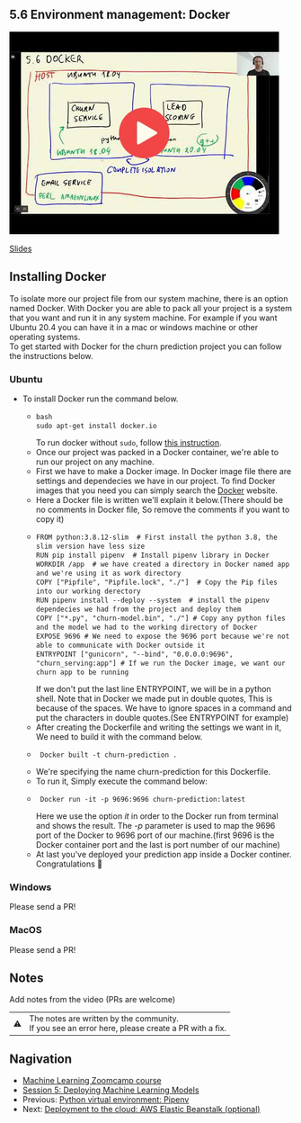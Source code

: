 ## 5.6 Environment management: Docker

<a href="https://www.youtube.com/watch?v=wAtyYZ6zvAs"><img src="images/thumbnail-5-06.jpg"></a>

[Slides](https://www.slideshare.net/AlexeyGrigorev/ml-zoomcamp-5-model-deployment)


## Installing Docker
To isolate more our project file from our system machine, there is an option named Docker. With Docker you are able to pack all your project is a system that you want and run it in any system machine. For example if you want Ubuntu 20.4 you can have it in a mac or windows machine or other operating systems. <br>
To get started with Docker for the churn prediction project you can follow the instructions below.

### Ubuntu 
- To install Docker run the command below.

  - ```
    bash
    sudo apt-get install docker.io
     ```
     To run docker without `sudo`, follow [this instruction](https://docs.docker.com/engine/install/linux-postinstall/).
  - Once our project was packed in a Docker container, we're able to run our project on any machine.
  - First we have to make a Docker image. In Docker image file there are settings and dependecies we have in our project. To find Docker images that you need you can simply search the [Docker](https://hub.docker.com/search?type=image) website.
  - Here a Docker file is written we'll explain it below.(There should be no comments in Docker file, So remove the comments if you want to copy it)
  - ```
    FROM python:3.8.12-slim  # First install the python 3.8, the slim version have less size
    RUN pip install pipenv  # Install pipenv library in Docker 
    WORKDIR /app  # we have created a directory in Docker named app and we're using it as work directory 
    COPY ["Pipfile", "Pipfile.lock", "./"]  # Copy the Pip files into our working derectory 
    RUN pipenv install --deploy --system  # install the pipenv dependecies we had from the project and deploy them 
    COPY ["*.py", "churn-model.bin", "./"] # Copy any python files and the model we had to the working directory of Docker 
    EXPOSE 9696 # We need to expose the 9696 port because we're not able to communicate with Docker outside it
    ENTRYPOINT ["gunicorn", "--bind", "0.0.0.0:9696", "churn_serving:app"] # If we run the Docker image, we want our churn app to be running
    ```
     If we don't put the last line ENTRYPOINT, we will be in a python shell. Note that in Docker we made put in double quotes, This is because of the spaces. We have to ignore   spaces in a command and put the characters in double quotes.(See ENTRYPOINT for example)
   - After creating the Dockerfile and writing the settings we want in it, We need to build it with the command below.
   - ```
      Docker built -t churn-prediction .
     ```
   - We're specifying the name churn-prediction for this Dockerfile.
   - To run it, Simply execute the command below:
   - ```
      Docker run -it -p 9696:9696 churn-prediction:latest
     ```
     Here we use the option _it_ in order to the Docker run from terminal and shows the result. 
     The _-p_ parameter is used to map the 9696 port of the Docker to 9696 port of our machine.(first 9696 is the Docker container port and the last is port number of our  machine)
   - At last you've deployed your prediction app inside a Docker continer. Congratulations 🥳



### Windows

Please send a PR!

### MacOS

Please send a PR!


## Notes

Add notes from the video (PRs are welcome)


<table>
   <tr>
      <td>⚠️</td>
      <td>
         The notes are written by the community. <br>
         If you see an error here, please create a PR with a fix.
      </td>
   </tr>
</table>


## Nagivation

* [Machine Learning Zoomcamp course](../)
* [Session 5: Deploying Machine Learning Models](./)
* Previous: [Python virtual environment: Pipenv](05-pipenv.md)
* Next: [Deployment to the cloud: AWS Elastic Beanstalk (optional)](07-aws-eb.md)
